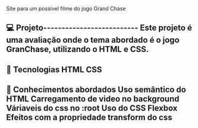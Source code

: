 Site para um possível filme do jogo Grand Chase


💻 Projeto--------------------------
Este projeto é uma avaliação onde o tema abordado é o jogo GranChase, utilizando o HTML e CSS.
--------------------------
🚀 Tecnologias
HTML
CSS
--------------------------
📔 Conhecimentos abordados
 Uso semântico do HTML
 Carregamento de video no background
 Váriaveis do css no :root
 Uso do CSS Flexbox
 Efeitos com a propriedade transform do css
--------------------------
